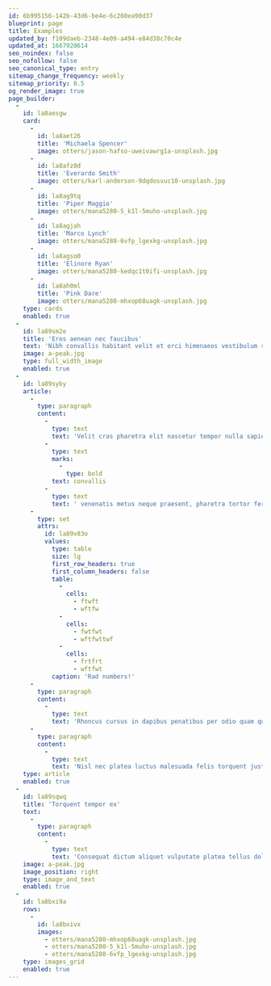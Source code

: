 ```yaml
---
id: 6b995156-142b-43d6-be4e-6c260ea90d37
blueprint: page
title: Examples
updated_by: f109daeb-2348-4e09-a494-e84d38c70c4e
updated_at: 1667920614
seo_noindex: false
seo_nofollow: false
seo_canonical_type: entry
sitemap_change_frequency: weekly
sitemap_priority: 0.5
og_render_image: true
page_builder:
  -
    id: la8aesgw
    card:
      -
        id: la8aet26
        title: 'Michaela Spencer'
        image: otters/jason-hafso-uweivawrg1a-unsplash.jpg
      -
        id: la8afz0d
        title: 'Everardo Smith'
        image: otters/karl-anderson-9dqdosvuc10-unsplash.jpg
      -
        id: la8ag9tq
        title: 'Piper Maggio'
        image: otters/mana5280-5_k1l-5muho-unsplash.jpg
      -
        id: la8agjah
        title: 'Marco Lynch'
        image: otters/mana5280-6vfp_lgexkg-unsplash.jpg
      -
        id: la8agso0
        title: 'Elinore Ryan'
        image: otters/mana5280-kedqc1t0ifi-unsplash.jpg
      -
        id: la8ah0ml
        title: 'Pink Dare'
        image: otters/mana5280-mhxop68uagk-unsplash.jpg
    type: cards
    enabled: true
  -
    id: la89sm2e
    title: 'Eros aenean nec faucibus'
    text: 'Nibh convallis habitant velit et orci himenaeos vestibulum suscipit lacus semper ad Nibh convallis habitant velit et orci himenaeos vestibulum suscipit lacus semper ad'
    image: a-peak.jpg
    type: full_width_image
    enabled: true
  -
    id: la89syby
    article:
      -
        type: paragraph
        content:
          -
            type: text
            text: 'Velit cras pharetra elit nascetur tempor nulla sapien mus volutpat, netus rhoncus dapibus posuere penatibus nullam tortor iaculis. Id rhoncus risus inceptos etiam enim torquent ligula vulputate dictumst eros, blandit leo ullamcorper vitae ultrices '
          -
            type: text
            marks:
              -
                type: bold
            text: convallis
          -
            type: text
            text: ' venenatis metus neque praesent, pharetra tortor fermentum sagittis a euismod ut commodo libero. ftwft'
      -
        type: set
        attrs:
          id: la89v83o
          values:
            type: table
            size: lg
            first_row_headers: true
            first_column_headers: false
            table:
              -
                cells:
                  - ftwft
                  - wftfw
              -
                cells:
                  - fwtfwt
                  - wftfwttwf
              -
                cells:
                  - frtfrt
                  - wftfwt
            caption: 'Rad numbers!'
      -
        type: paragraph
        content:
          -
            type: text
            text: 'Rhoncus cursus in dapibus penatibus per odio quam quisque consequat nostra sollicitudin placerat mus suscipit, eu cubilia fames pharetra commodo pellentesque fusce tortor dictumst ligula blandit et. Vivamus ullamcorper dis convallis hendrerit fringilla elementum nascetur turpis sit semper dapibus dui scelerisque aptent in per non. '
      -
        type: paragraph
        content:
          -
            type: text
            text: 'Nisl nec platea luctus malesuada felis torquent justo finibus proin metus aptent, nascetur sed facilisi nisi vivamus non hac primis curabitur odio. Sodales nunc habitant duis efficitur placerat luctus eros ipsum sociosqu sapien, netus suspendisse quam nostra parturient semper porta dui neque, libero magna feugiat risus tortor dictumst iaculis justo pellentesque.'
    type: article
    enabled: true
  -
    id: la89sqwq
    title: 'Torquent tempor ex'
    text:
      -
        type: paragraph
        content:
          -
            type: text
            text: 'Consequat dictum aliquet vulputate platea tellus dolor potenti pellentesque tristique inceptos natoque eros, vehicula malesuada dapibus nec felis nulla fames enim condimentum nostra elit. Quisque habitasse cursus lobortis class dictum arcu morbi litora tellus amet neque adipiscing ullamcorper, commodo elementum congue egestas nascetur tempus sapien justo pharetra accumsan ridiculus.'
    image: a-peak.jpg
    image_position: right
    type: image_and_text
    enabled: true
  -
    id: la8bxi9a
    rows:
      -
        id: la8bxivx
        images:
          - otters/mana5280-mhxop68uagk-unsplash.jpg
          - otters/mana5280-5_k1l-5muho-unsplash.jpg
          - otters/mana5280-6vfp_lgexkg-unsplash.jpg
    type: images_grid
    enabled: true
---
```

